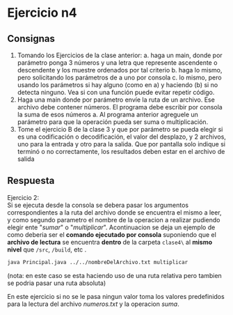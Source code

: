 # Ejercicio n4

## Consignas

1. Tomando los Ejercicios de la clase anterior:
   a. haga un main, donde por parámetro ponga 3 números y una letra que
   represente ascendente o descendente y los muestre ordenados por tal criterio
   b. haga lo mismo, pero solicitando los parámetros de a uno por consola
   c. lo mismo, pero usando los parámetros si hay alguno (como en a) y haciendo (b)
   si no detecta ninguno. Vea si con una función puede evitar repetir código.
2. Haga una main donde por parámetro envíe la ruta de un archivo. Ese archivo debe
   contener números. El programa debe escribir por consola la suma de esos números
   a. Al programa anterior agreguele un parámetro para que la operación pueda ser
   suma o multiplicación.
3. Tome el ejercicio B de la clase 3 y que por parámetro se pueda elegir si es una
   codificación o decodificación, el valor del desplazo, y 2 archivos, uno para la entrada y
   otro para la salida. Que por pantalla solo indique si terminó o no correctamente, los
   resultados deben estar en el archivo de salida

## Respuesta

Ejercicio 2:<br>
Si se ejecuta desde la consola se debera pasar los argumentos correspondientes a la ruta del archivo donde se encuentra el mismo a leer, y como segundo parametro el nombre de la operacion a realizar pudiendo elegir ente "_sumar_" o "_multiplicar_". Acontinuacion se deja un ejemplo de como deberia ser el **comando ejecutado por consola** suponiendo que el **archivo de lectura** se encuentra **dentro** de la carpeta `clase4\` al **mismo nivel** que `/src`, `/build`, etc .

```bash
java Principal.java ../../nombreDelArchivo.txt multiplicar
```

(nota: en este caso se esta haciendo uso de una ruta relativa pero tambien se podria pasar una ruta absoluta)

En este ejercicio si no se le pasa ningun valor toma los valores predefinidos para la lectura del archivo _numeros.txt_ y la operacion _suma_.
